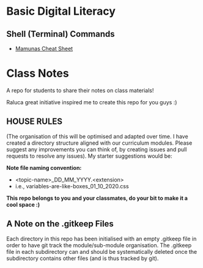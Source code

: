 # Basic Digital Literacy
## Shell (Terminal) Commands
* [Mamunas Cheat Sheet](https://docs.google.com/spreadsheets/d/1oCCUP7C_eDX4O_-E4fCQP6bwPKplMukRkMidXf-gMDo/edit?usp=sharing)

# Class Notes
A repo for students to share their notes on class materials!

Raluca great initiative inspired me to create this repo for you guys :) 

## HOUSE RULES

(The organisation of this will be optimised and adapted over time. I have created a directory structure aligned with our curriculum modules. Please suggest any improvements you can think of, by creating issues and pull requests to resolve any issues). My starter suggestions would be:

**Note file naming convention:**  
 * \<topic-name>_DD_MM_YYYY.\<extension>
 * i.e., variables-are-like-boxes_01_10_2020.css

**This repo belongs to you and your classmates, do your bit to make it a cool space :)**

## A Note on the .gitkeep Files

Each directory in this repo has been initialised with an empty .gitkeep file in order to have git track the module/sub-module organisation. The .gitkeep file in each subdirectory can and should be systematically deleted once the subdirectory contains other files (and is thus tracked by git).
